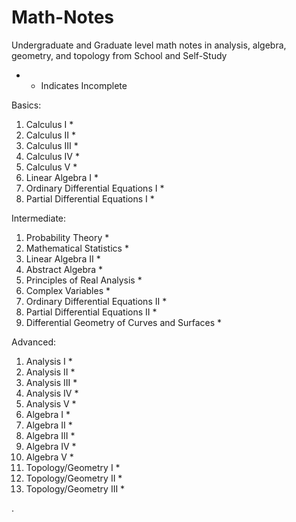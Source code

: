 # Math-Notes

 Undergraduate and Graduate level math notes in analysis, algebra, geometry, and topology from School and Self-Study

* - Indicates Incomplete


Basics:
1. Calculus I *
2. Calculus II *
3. Calculus III *
4. Calculus IV *
5. Calculus V *
6. Linear Algebra I *
7. Ordinary Differential Equations I *
8. Partial Differential Equations I  *

Intermediate:
1. Probability Theory *
2. Mathematical Statistics *
3. Linear Algebra II *
5. Abstract Algebra *
6. Principles of Real Analysis *
10. Complex Variables * 
11. Ordinary Differential Equations II *
12. Partial Differential Equations II *
14. Differential Geometry of Curves and Surfaces *


Advanced:
1. Analysis I *
2. Analysis II *
3. Analysis III *
4. Analysis IV *
5. Analysis V *
6. Algebra I *
7. Algebra II *
6. Algebra III *
6. Algebra IV *
7. Algebra V *
5. Topology/Geometry I *
6. Topology/Geometry II *
6. Topology/Geometry III *
















   











       

    
  .   













